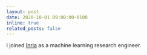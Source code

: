 ```yaml
---
layout: post
date: 2020-10-01 09:00:00-0100
inline: true
related_posts: false
---
```


I joined [Inria](https://inria.fr) as a machine learning research engineer.
